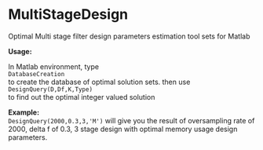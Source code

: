 # MultiStageDesign
Optimal Multi stage filter design parameters estimation tool sets for Matlab

**Usage:**

In Matlab environment, type  
`DatabaseCreation`  
to create the database of optimal solution sets. then use  
`DesignQuery(D,Df,K,Type)`  
to find out the optimal integer valued solution

**Example:**  
`DesignQuery(2000,0.3,3,'M')`
will give you the result of oversampling rate of 2000, delta f of 0.3, 3 stage design with optimal memory usage design parameters.
 
